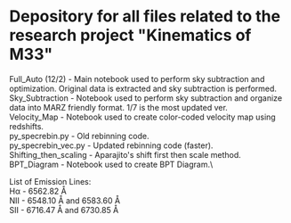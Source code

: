 # Depository for all files related to the research project "Kinematics of M33"
Full_Auto (12/2) - Main notebook used to perform sky subtraction and optimization. Original data is extracted and sky subtraction is performed.\
Sky_Subtraction - Notebook used to perform sky subtraction and organize data into MARZ friendly format. 1/7 is the most updated ver.\
Velocity_Map - Notebook used to create color-coded velocity map using redshifts.\
py_specrebin.py - Old rebinning code.\
py_specrebin_vec.py - Updated rebinning code (faster).\
Shifting_then_scaling - Aparajito's shift first then scale method.\
BPT_Diagram - Notebook used to create BPT Diagram.\

List of Emission Lines:\
Hα - 6562.82 Å\
NII - 6548.10 Å and 6583.60 Å\
SII - 6716.47 Å and 6730.85 Å
